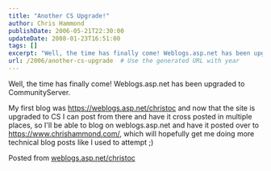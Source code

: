 ```yaml
---
title: "Another CS Upgrade!"
author: Chris Hammond
publishDate: 2006-05-21T22:30:00
updateDate: 2008-01-23T16:51:00
tags: []
excerpt: "Well, the time has finally come! Weblogs.asp.net has been upgraded to CommunityServer. My first blog was https://weblogs.asp.net/christoc and now that the site is upgraded to CS I can post from there and have it cross posted in multiple places, so I'll be able to blog on weblogs.asp.net and have it posted over to https://chrishammond.com/, which will hopefully get me doing more technical blog posts like I used to attempt ;) Posted from..."
url: /2006/another-cs-upgrade  # Use the generated URL with year
---
```

<P>Well, the time has finally come! Weblogs.asp.net has been upgraded to CommunityServer.</P> <P>My first blog was <A href="/christoc">https://weblogs.asp.net/christoc</A> and now that the site is upgraded to CS I can post from there and have it cross posted in multiple places, so I'll be able to blog on weblogs.asp.net and have it posted over to <A href="https://www.chrishammond.com/">https://www.chrishammond.com/</a>, which will hopefully get me doing more technical blog posts like I used to attempt ;)</P> Posted from <A href="https://www.chrishammond.com/blogs/metablog.ashx">weblogs.asp.net/christoc</a>

